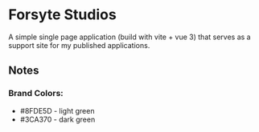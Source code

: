 # Forsyte Studios

A simple single page application (build with vite + vue 3) that serves as a support site for my published applications.

## Notes

### Brand Colors:

-   #8FDE5D - light green
-   #3CA370 - dark green
